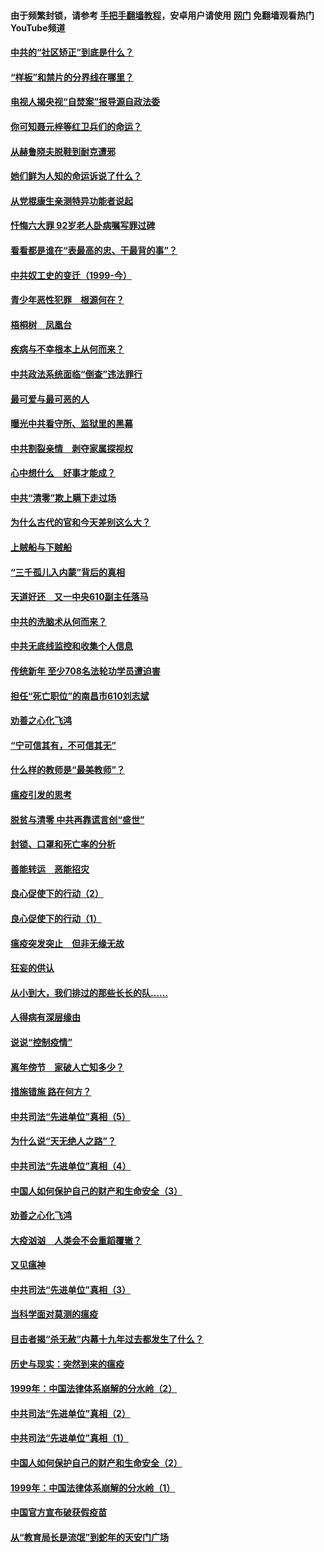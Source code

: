 #### 由于频繁封锁，请参考 [手把手翻墙教程](https://github.com/gfw-breaker/guides/wiki/)，安卓用户请使用 [网门](https://github.com/gfw-breaker/nogfw/blob/master/dl.md?t=04090301) 免翻墙观看热门YouTube频道 

#### [中共的“社区矫正”到底是什么？](../pages/19/422870.md?t=04090301) 

#### [“样板”和禁片的分界线在哪里？](../pages/19/422704.md?t=04090301) 

#### [电视人揭央视“自焚案”报导源自政法委](../pages/19/422770.md?t=04090301) 

#### [你可知聂元梓等红卫兵们的命运？](../pages/19/422848.md?t=04090301) 

#### [从赫鲁晓夫脱鞋到耐克遭邪](../pages/19/422826.md?t=04090301) 

#### [她们鲜为人知的命运诉说了什么？](../pages/19/422754.md?t=04090301) 

#### [从党棍康生亲测特异功能者说起](../pages/19/422657.md?t=04090301) 

#### [忏悔六大罪 92岁老人卧病嘱写罪过碑](../pages/19/422750.md?t=04090301) 

#### [看看都是谁在“表最高的忠、干最背的事”？](../pages/19/422703.md?t=04090301) 

#### [中共奴工史的变迁（1999-今）](../pages/19/422656.md?t=04090301) 

#### [青少年恶性犯罪　根源何在？](../pages/19/422449.md?t=04090301) 

#### [梧桐树　凤凰台](../pages/19/422442.md?t=04090301) 

#### [疾病与不幸根本上从何而来？](../pages/19/422438.md?t=04090301) 

#### [中共政法系统面临“倒查”违法罪行](../pages/19/422497.md?t=04090301) 

#### [最可爱与最可恶的人](../pages/19/422448.md?t=04090301) 

#### [曝光中共看守所、监狱里的黑幕](../pages/19/422390.md?t=04090301) 

#### [中共割裂亲情　剥夺家属探视权](../pages/19/422364.md?t=04090301) 

#### [心中想什么　好事才能成？](../pages/19/422318.md?t=04090301) 

#### [中共“清零”欺上瞒下走过场](../pages/19/422306.md?t=04090301) 

#### [为什么古代的官和今天差别这么大？](../pages/19/422228.md?t=04090301) 

#### [上贼船与下贼船](../pages/19/422276.md?t=04090301) 

#### [“三千孤儿入内蒙”背后的真相](../pages/19/422229.md?t=04090301) 

#### [天道好还　又一中央610副主任落马](../pages/19/422155.md?t=04090301) 

#### [中共的洗脑术从何而来？](../pages/19/422154.md?t=04090301) 

#### [中共无底线监控和收集个人信息](../pages/19/422039.md?t=04090301) 

#### [传统新年 至少708名法轮功学员遭迫害](../pages/19/421946.md?t=04090301) 

#### [担任“死亡职位”的南昌市610刘志斌](../pages/19/421957.md?t=04090301) 

#### [劝善之心化飞鸿](../pages/19/421164.md?t=04090301) 

#### [“宁可信其有，不可信其无”](../pages/19/421691.md?t=04090301) 

#### [什么样的教师是“最美教师”？](../pages/19/421755.md?t=04090301) 

#### [瘟疫引发的思考](../pages/19/421594.md?t=04090301) 

#### [脱贫与清零 中共再靠谎言创“盛世”](../pages/19/421590.md?t=04090301) 

#### [封锁、口罩和死亡率的分析](../pages/19/421495.md?t=04090301) 

#### [善能转运　恶能招灾](../pages/19/421334.md?t=04090301) 

#### [良心促使下的行动（2）](../pages/19/421361.md?t=04090301) 

#### [良心促使下的行动（1）](../pages/19/421302.md?t=04090301) 

#### [瘟疫突发突止　但非无缘无故](../pages/19/421281.md?t=04090301) 

#### [狂妄的供认](../pages/19/421199.md?t=04090301) 

#### [从小到大，我们排过的那些长长的队……](../pages/19/421243.md?t=04090301) 

#### [人得病有深层缘由](../pages/19/420864.md?t=04090301) 

#### [说说“控制疫情”](../pages/19/420831.md?t=04090301) 

#### [离年傍节　家破人亡知多少？](../pages/19/420563.md?t=04090301) 

#### [措施错施  路在何方？](../pages/19/420076.md?t=04090301) 

#### [中共司法“先进单位”真相（5）](../pages/19/419453.md?t=04090301) 

#### [为什么说“天无绝人之路”？](../pages/19/419618.md?t=04090301) 

#### [中共司法“先进单位”真相（4）](../pages/19/419452.md?t=04090301) 

#### [中国人如何保护自己的财产和生命安全（3）](../pages/19/419405.md?t=04090301) 

#### [劝善之心化飞鸿](../pages/19/418758.md?t=04090301) 

#### [大疫汹汹　人类会不会重蹈覆辙？](../pages/19/419691.md?t=04090301) 

#### [又见瘟神](../pages/19/419225.md?t=04090301) 

#### [中共司法“先进单位”真相（3）](../pages/19/419451.md?t=04090301) 

#### [当科学面对莫测的瘟疫](../pages/19/419625.md?t=04090301) 

#### [目击者揭“杀无赦”内幕十九年过去都发生了什么？](../pages/19/419617.md?t=04090301) 

#### [历史与现实：突然到来的瘟疫](../pages/19/419619.md?t=04090301) 

#### [1999年：中国法律体系崩解的分水岭（2）](../pages/19/419455.md?t=04090301) 

#### [中共司法“先进单位”真相（2）](../pages/19/419450.md?t=04090301) 

#### [中共司法“先进单位”真相（1）](../pages/19/419449.md?t=04090301) 

#### [中国人如何保护自己的财产和生命安全（2）](../pages/19/419404.md?t=04090301) 

#### [1999年：中国法律体系崩解的分水岭（1）](../pages/19/419454.md?t=04090301) 

#### [中国官方宣布破获假疫苗](../pages/19/419504.md?t=04090301) 

#### [从“教育局长是流氓”到蛇年的天安门广场](../pages/19/419470.md?t=04090301) 

